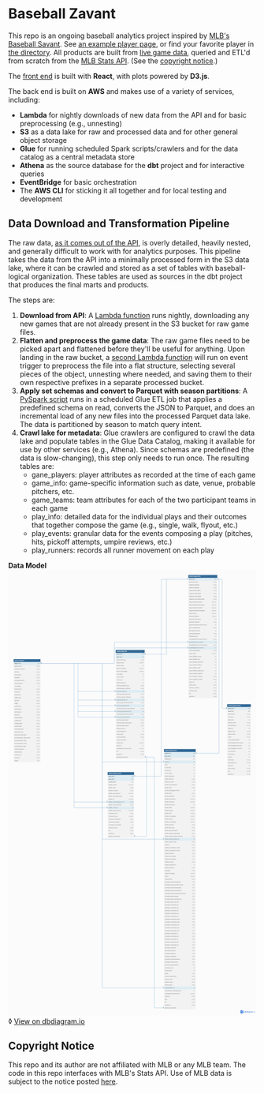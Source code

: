 # Baseball Zavant

This repo is an ongoing baseball analytics project inspired by [MLB's Baseball Savant](https://baseballsavant.mlb.com/). See [an example player page](http://zavant.zgallegos.com/players/605141), or find your favorite player in [the directory](http://zavant.zgallegos.com/). All products are built from [live game data](https://github.com/zpgallegos/zavant/blob/master/docs/readme/example-game-raw.json), queried and ETL'd from scratch from the [MLB Stats API](https://statsapi.mlb.com). (See the [copyright notice](#copyright-notice).)

The [front end](https://github.com/zpgallegos/zavant/tree/master/app) is built with **React**, with plots powered by **D3.js**.

The back end is built on **AWS** and makes use of a variety of services, including:

-   **Lambda** for nightly downloads of new data from the API and for basic preprocessing (e.g., unnesting)
-   **S3** as a data lake for raw and processed data and for other general object storage
-   **Glue** for running scheduled Spark scripts/crawlers and for the data catalog as a central metadata store
-   **Athena** as the source database for the **dbt** project and for interactive queries
-   **EventBridge** for basic orchestration
-   The **AWS CLI** for sticking it all together and for local testing and development

## Data Download and Transformation Pipeline

The raw data, [as it comes out of the API](https://github.com/zpgallegos/zavant/blob/master/docs/readme/example-game-raw.json), is overly detailed, heavily nested, and generally difficult to work with for analytics purposes. This pipeline takes the data from the API into a minimally processed form in the S3 data lake, where it can be crawled and stored as a set of tables with baseball-logical organization. These tables are used as sources in the dbt project that produces the final marts and products.

The steps are:

1. **Download from API**: A [Lambda function](https://github.com/zpgallegos/zavant/blob/master/landing/statsapi/aws/lambda/zavant-download-games/function/lambda_function.py) runs nightly, downloading any new games that are not already present in the S3 bucket for raw game files.
2. **Flatten and preprocess the game data**: The raw game files need to be picked apart and flattened before they'll be useful for anything. Upon landing in the raw bucket, a [second Lambda function](https://github.com/zpgallegos/zavant/blob/master/landing/statsapi/aws/lambda/zavant-process-raw-game/function/lambda_function.py) will run on event trigger to preprocess the file into a flat structure, selecting several pieces of the object, unnesting where needed, and saving them to their own respective prefixes in a separate processed bucket.
3. **Apply set schemas and convert to Parquet with season partitions**: A [PySpark script](https://github.com/zpgallegos/zavant/blob/master/landing/statsapi/aws/glue/statsapi_convert_json_to_parquet.py) runs in a scheduled Glue ETL job that applies a predefined schema on read, converts the JSON to Parquet, and does an incremental load of any new files into the processed Parquet data lake. The data is partitioned by season to match query intent.
4. **Crawl lake for metadata**: Glue crawlers are configured to crawl the data lake and populate tables in the Glue Data Catalog, making it available for use by other services (e.g., Athena). Since schemas are predefined (the data is slow-changing), this step only needs to run once. The resulting tables are:
    - gane_players: player attributes as recorded at the time of each game
    - game_info: game-specific information such as date, venue, probable pitchers, etc.
    - game_teams: team attributes for each of the two participant teams in each game
    - play_info: detailed data for the individual plays and their outcomes that together compose the game (e.g., single, walk, flyout, etc.)
    - play_events: granular data for the events composing a play (pitches, hits, pickoff attempts, umpire reviews, etc.)
    - play_runners: records all runner movement on each play

**Data Model**
![Data Model](docs/readme/zavant_datamart.png)◊
[View on dbdiagram.io](https://dbdiagram.io/d/zavant_datamart-662ecbda5b24a634d003db68)

## Copyright Notice

This repo and its author are not affiliated with MLB or any MLB team. The code in this repo interfaces with MLB's Stats API. Use of MLB data is subject to the notice posted [here](http://gdx.mlb.com/components/copyright.txt).
